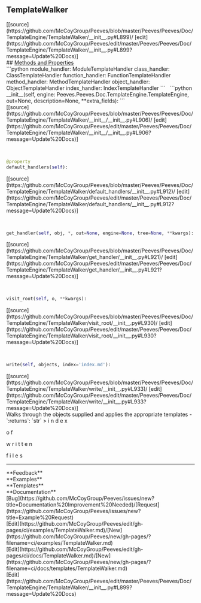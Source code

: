 ## <a id="Peeves.Peeves.Doc.TemplateEngine.TemplateWalker">TemplateWalker</a> 

<div class="docs-source-link" markdown="1">
[[source](https://github.com/McCoyGroup/Peeves/blob/master/Peeves/Peeves/Doc/TemplateEngine/TemplateWalker/__init__.py#L899)/
[edit](https://github.com/McCoyGroup/Peeves/edit/master/Peeves/Peeves/Doc/TemplateEngine/TemplateWalker/__init__.py#L899?message=Update%20Docs)]
</div>









<div class="collapsible-section">
 <div class="collapsible-section collapsible-section-header" markdown="1">
## <a class="collapse-link" data-toggle="collapse" href="#methods" markdown="1"> Methods and Properties</a> <a class="float-right" data-toggle="collapse" href="#methods"><i class="fa fa-chevron-down"></i></a>
 </div>
 <div class="collapsible-section collapsible-section-body collapse " id="methods" markdown="1">
 ```python
module_handler: ModuleTemplateHandler
class_handler: ClassTemplateHandler
function_handler: FunctionTemplateHandler
method_handler: MethodTemplateHandler
object_handler: ObjectTemplateHandler
index_handler: IndexTemplateHandler
```
<a id="Peeves.Peeves.Doc.TemplateEngine.TemplateWalker.__init__" class="docs-object-method">&nbsp;</a> 
```python
__init__(self, engine: Peeves.Peeves.Doc.TemplateEngine.TemplateEngine, out=None, description=None, **extra_fields): 
```
<div class="docs-source-link" markdown="1">
[[source](https://github.com/McCoyGroup/Peeves/blob/master/Peeves/Peeves/Doc/TemplateEngine/TemplateWalker/__init__/__init__.py#L906)/
[edit](https://github.com/McCoyGroup/Peeves/edit/master/Peeves/Peeves/Doc/TemplateEngine/TemplateWalker/__init__/__init__.py#L906?message=Update%20Docs)]
</div>


<a id="Peeves.Peeves.Doc.TemplateEngine.TemplateWalker.default_handlers" class="docs-object-method">&nbsp;</a> 
```python
@property
default_handlers(self): 
```
<div class="docs-source-link" markdown="1">
[[source](https://github.com/McCoyGroup/Peeves/blob/master/Peeves/Peeves/Doc/TemplateEngine/TemplateWalker/default_handlers/__init__.py#L912)/
[edit](https://github.com/McCoyGroup/Peeves/edit/master/Peeves/Peeves/Doc/TemplateEngine/TemplateWalker/default_handlers/__init__.py#L912?message=Update%20Docs)]
</div>


<a id="Peeves.Peeves.Doc.TemplateEngine.TemplateWalker.get_handler" class="docs-object-method">&nbsp;</a> 
```python
get_handler(self, obj, *, out=None, engine=None, tree=None, **kwargs): 
```
<div class="docs-source-link" markdown="1">
[[source](https://github.com/McCoyGroup/Peeves/blob/master/Peeves/Peeves/Doc/TemplateEngine/TemplateWalker/get_handler/__init__.py#L921)/
[edit](https://github.com/McCoyGroup/Peeves/edit/master/Peeves/Peeves/Doc/TemplateEngine/TemplateWalker/get_handler/__init__.py#L921?message=Update%20Docs)]
</div>


<a id="Peeves.Peeves.Doc.TemplateEngine.TemplateWalker.visit_root" class="docs-object-method">&nbsp;</a> 
```python
visit_root(self, o, **kwargs): 
```
<div class="docs-source-link" markdown="1">
[[source](https://github.com/McCoyGroup/Peeves/blob/master/Peeves/Peeves/Doc/TemplateEngine/TemplateWalker/visit_root/__init__.py#L930)/
[edit](https://github.com/McCoyGroup/Peeves/edit/master/Peeves/Peeves/Doc/TemplateEngine/TemplateWalker/visit_root/__init__.py#L930?message=Update%20Docs)]
</div>


<a id="Peeves.Peeves.Doc.TemplateEngine.TemplateWalker.write" class="docs-object-method">&nbsp;</a> 
```python
write(self, objects, index='index.md'): 
```
<div class="docs-source-link" markdown="1">
[[source](https://github.com/McCoyGroup/Peeves/blob/master/Peeves/Peeves/Doc/TemplateEngine/TemplateWalker/write/__init__.py#L933)/
[edit](https://github.com/McCoyGroup/Peeves/edit/master/Peeves/Peeves/Doc/TemplateEngine/TemplateWalker/write/__init__.py#L933?message=Update%20Docs)]
</div>
Walks through the objects supplied and applies the appropriate templates
  - `:returns`: `str`
    > i
n
d
e
x
 
o
f
 
w
r
i
t
t
e
n
 
f
i
l
e
s
 </div>
</div>











---


<div markdown="1" class="text-secondary">
<div class="container">
  <div class="row">
   <div class="col" markdown="1">
**Feedback**   
</div>
   <div class="col" markdown="1">
**Examples**   
</div>
   <div class="col" markdown="1">
**Templates**   
</div>
   <div class="col" markdown="1">
**Documentation**   
</div>
   <div class="col" markdown="1">
   
</div>
   <div class="col" markdown="1">
   
</div>
   <div class="col" markdown="1">
   
</div>
</div>
  <div class="row">
   <div class="col" markdown="1">
[Bug](https://github.com/McCoyGroup/Peeves/issues/new?title=Documentation%20Improvement%20Needed)/[Request](https://github.com/McCoyGroup/Peeves/issues/new?title=Example%20Request)   
</div>
   <div class="col" markdown="1">
[Edit](https://github.com/McCoyGroup/Peeves/edit/gh-pages/ci/examples/TemplateWalker.md)/[New](https://github.com/McCoyGroup/Peeves/new/gh-pages/?filename=ci/examples/TemplateWalker.md)   
</div>
   <div class="col" markdown="1">
[Edit](https://github.com/McCoyGroup/Peeves/edit/gh-pages/ci/docs/TemplateWalker.md)/[New](https://github.com/McCoyGroup/Peeves/new/gh-pages/?filename=ci/docs/templates/TemplateWalker.md)   
</div>
   <div class="col" markdown="1">
[Edit](https://github.com/McCoyGroup/Peeves/edit/master/Peeves/Peeves/Doc/TemplateEngine/TemplateWalker/__init__.py#L899?message=Update%20Docs)   
</div>
   <div class="col" markdown="1">
   
</div>
   <div class="col" markdown="1">
   
</div>
   <div class="col" markdown="1">
   
</div>
</div>
</div>
</div>